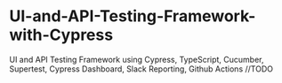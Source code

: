 # UI-and-API-Testing-Framework-with-Cypress
UI and API Testing Framework using Cypress, TypeScript, Cucumber, Supertest, Cypress Dashboard, Slack Reporting, Github Actions
//TODO 